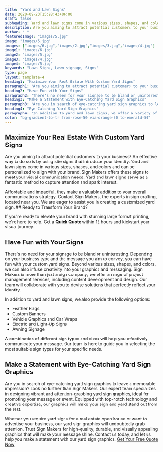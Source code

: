 ```yaml
---
title: "Yard and Lawn Signs"
date: 2020-09-23T15:28:43+06:00
draft: false
subheading: Yard and lawn signs come in various sizes, shapes, and colors and can be personalized to align with your brand.
description: Are you aiming to attract potential customers to your business? An effective way to do so is by using site signs that introduce your identity. Yard and lawn signs come in various sizes, shapes, and colors and can be personalized to align with your brand. Sign Makers offers these signs to meet your visual communication needs
author: " "
featuredImage: "images/5.jpg"
image: "images/5.jpg"
images: ["images/6.jpg","images/2.jpg","images/3.jpg","images/4.jpg"]
image1: "images/6.jpg"
image2: "images/5.jpg"
image3: "images/4.jpg"
image4: "images/5.jpg"
keywords: "Lawn Signs, Lawn signage, Signs"
type: page
layout: template-4
heading1: "Maximize Your Real Estate With Custom Yard Signs"
paragraph1: "Are you aiming to attract potential customers to your business? An effective way to do so is by using site signs that introduce your identity. Yard and lawn signs come in various sizes, shapes, and colors and can be personalized to align with your brand. Sign Makers offers these signs to meet your visual communication needs. Yard and lawn signs serve as a fantastic method to capture attention and spark interest. Affordable and impactful, they make a valuable addition to your overall communications strategy. Contact Sign Makers, the experts in sign crafting, located near you. We are eager to assist you in creating a customized yard sign. Ready to Transform Your Brand?"
heading2: "Have Fun with Your Signs"
paragraph2: "There's no need for your signage to be bland or uninteresting. Depending on your business type and the message you aim to convey, you can have fun with your custom yard signs. Beyond various sizes, shapes, and colors, we can also infuse creativity into your graphics and messaging. Sign Makers is more than just a sign company; we offer a range of project management services, including content development and design. Our team will collaborate with you to devise solutions that perfectly reflect your identity."
heading3: "Make a Statement with Eye-Catching Yard Sign Graphics"
paragraph3: "Are you in search of eye-catching yard sign graphics to leave a memorable impression? Look no further than Sign Makers! Our expert team specializes in designing vibrant and attention-grabbing yard sign graphics, ideal for promoting your message or event. Equipped with top-notch technology and creative expertise, our graphics will make your sign and yard stand out from the rest. Whether you require yard signs for a real estate open house or want to advertise your business, our yard sign graphics will undoubtedly grab attention. Trust Sign Makers for high-quality, durable, and visually appealing graphics that will make your message shine."
heading4: "Eye-Catching Yard Sign Graphics"
paragraph4: "In addition to yard and lawn signs, we offer a variety of options including feather flags, custom banners, vehicle graphics and car wraps, electric and light-up signs, and awning signage. Using a combination of different sign types and sizes will help you effectively communicate your message. Our team is here to guide you in selecting the most suitable sign types for your specific needs."
color: "bg-gradient-to-tr from-rose-50 via-orange-50 to-emerald-50"
---
```


## Maximize Your Real Estate With Custom Yard Signs

Are you aiming to attract potential customers to your business? An effective way to do so is by using site signs that introduce your identity. Yard and lawn signs come in various sizes, shapes, and colors and can be personalized to align with your brand. Sign Makers offers these signs to meet your visual communication needs. Yard and lawn signs serve as a fantastic method to capture attention and spark interest.

Affordable and impactful, they make a valuable addition to your overall communications strategy. Contact Sign Makers, the experts in sign crafting, located near you. We are eager to assist you in creating a customized yard sign. ## Ready to Transform Your Brand?

If you're ready to elevate your brand with stunning large format printing, we're here to help. Get a **Quick Quote** within 12 hours and kickstart your visual journey.

## Have Fun with Your Signs

There's no need for your signage to be bland or uninteresting. Depending on your business type and the message you aim to convey, you can have fun with your custom yard signs. Beyond various sizes, shapes, and colors, we can also infuse creativity into your graphics and messaging. Sign Makers is more than just a sign company; we offer a range of project management services, including content development and design. Our team will collaborate with you to devise solutions that perfectly reflect your identity.

In addition to yard and lawn signs, we also provide the following options:

- Feather Flags
- Custom Banners
- Vehicle Graphics and Car Wraps
- Electric and Light-Up Signs
- Awning Signage

A combination of different sign types and sizes will help you effectively communicate your message. Our team is here to guide you in selecting the most suitable sign types for your specific needs.

## Make a Statement with Eye-Catching Yard Sign Graphics

Are you in search of eye-catching yard sign graphics to leave a memorable impression? Look no further than Sign Makers! Our expert team specializes in designing vibrant and attention-grabbing yard sign graphics, ideal for promoting your message or event. Equipped with top-notch technology and creative expertise, our graphics will make your sign and yard stand out from the rest.

Whether you require yard signs for a real estate open house or want to advertise your business, our yard sign graphics will undoubtedly grab attention. Trust Sign Makers for high-quality, durable, and visually appealing graphics that will make your message shine. Contact us today, and let us help you make a statement with our yard sign graphics. [Get Your Free Quote Now](/book-consultation/)
